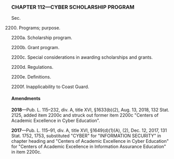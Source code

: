 ### **CHAPTER 112—CYBER SCHOLARSHIP PROGRAM** ###

Sec.

2200. Programs; purpose.

2200a. Scholarship program.

2200b. Grant program.

2200c. Special considerations in awarding scholarships and grants.

2200d. Regulations.

2200e. Definitions.

2200f. Inapplicability to Coast Guard.

#### Amendments ####

**2018**—Pub. L. 115–232, div. A, title XVI, §1633(b)(2), Aug. 13, 2018, 132 Stat. 2125, added item 2200c and struck out former item 2200c "Centers of Academic Excellence in Cyber Education".

**2017**—Pub. L. 115–91, div. A, title XVI, §1649(d)(1)(A), (2), Dec. 12, 2017, 131 Stat. 1752, 1753, substituted "CYBER" for "INFORMATION SECURITY" in chapter heading and "Centers of Academic Excellence in Cyber Education" for "Centers of Academic Excellence in Information Assurance Education" in item 2200c.